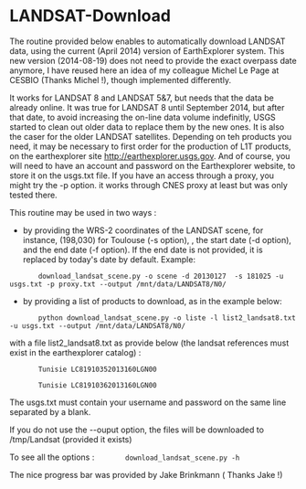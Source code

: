 LANDSAT-Download
================

The routine provided below enables to automatically download LANDSAT data, using the current (April 2014) version of EarthExplorer system. This new version (2014-08-19) does not need to provide the exact overpass date anymore, I have reused here an idea of my colleague Michel Le Page at CESBIO (Thanks Michel !), though implemented differently.

It works for LANDSAT 8 and LANDSAT 5&7, but needs that the data be already online. It was true for LANDSAT 8 until September 2014, but after that date, to avoid increasing the on-line data volume indefinitly, USGS started to clean out older data to replace them by the new ones. It is also the caser for the older LANDSAT satellites. Depending on teh products you need, it may be necessary to first order for the production of L1T products, on the earthexplorer site http://earthexplorer.usgs.gov. And of course, you will need to have an account and password on the Earthexplorer website, to store it on the usgs.txt file. If you have an access through a proxy, you might try the -p option. it works through CNES proxy at least but was only tested there.

This routine may be used in two ways :

- by providing the WRS-2 coordinates of the LANDSAT scene, for instance, (198,030) for Toulouse (-s option), , the start date (-d option), and the end date (-f option). If the end date is not provided, it is replaced by today's date by default. Example:

`       download_landsat_scene.py -o scene -d 20130127  -s 181025 -u usgs.txt -p proxy.txt --output /mnt/data/LANDSAT8/N0/`

- by providing a list of products to download, as in the example below:

`       python download_landsat_scene.py -o liste -l list2_landsat8.txt -u usgs.txt --output /mnt/data/LANDSAT8/N0/`

with a file list2_landsat8.txt as provide below (the landsat references must exist in the earthexplorer catalog) :

`       Tunisie LC81910352013160LGN00`

`       Tunisie LC81910362013160LGN00`

The usgs.txt must contain your username and password on the same line separated by a blank.

If you do not use the --ouput option, the files will be downloaded to /tmp/Landsat (provided it exists)

To see all the options : 
`       download_landsat_scene.py -h`

The nice progress bar was provided by Jake Brinkmann ( Thanks Jake !)

